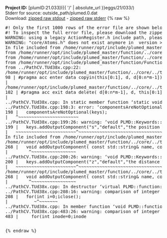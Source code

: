 **Project ID:** [plumID:21.033]({{ '/' | absolute_url }}eggs/21/033/)  
Stderr for source:  outside_path/plumed.0.dat   
Download: [zipped raw stdout](plumed.0.dat.plumed_master.stdout.txt.zip) - [zipped raw stderr](plumed.0.dat.plumed_master.stderr.txt.zip) 
{% raw %}
<pre>
#! Only the first 1000 rows of the error file are shown below
#! To inspect the full error file, please download the zipped raw stderr file above
WARNING: using a legacy ActionRegister.h include path, please use <<#include "core/ActionRegister.h">>
WARNING: "core/Atoms.h" does not exist anymore in  version >=2.10, you should change your code.
In file included from /home/runner/opt/include/plumed_master/function/../core/../tools/Tools.h:27,
from /home/runner/opt/include/plumed_master/function/../core/Action.h:28,
from /home/runner/opt/include/plumed_master/function/../core/ActionWithValue.h:25,
from /home/runner/opt/include/plumed_master/function/Function.h:25,
from ../PathCV.TUd38x.cpp:22:
/home/runner/opt/include/plumed_master/function/../core/../tools/Tensor.h:98: warning: ignoring ‘#pragma acc enter’ [-Wunknown-pragmas]
98 | #pragma acc enter data copyin(this[0:1], d, d[0:n*m-1])
|
/home/runner/opt/include/plumed_master/function/../core/../tools/Tensor.h:102: warning: ignoring ‘#pragma acc exit’ [-Wunknown-pragmas]
102 | #pragma acc exit data delete( d[0:n*m-1], d, this[0:1])
|
../PathCV.TUd38x.cpp: In static member function ‘static void PLMD::function::PathCV::registerKeywords(PLMD::Keywords&)’:
../PathCV.TUd38x.cpp:198:3: error: ‘componentsAreNotOptional’ was not declared in this scope
198 |   componentsAreNotOptional(keys);
|   ^~~~~~~~~~~~~~~~~~~~~~~~
../PathCV.TUd38x.cpp:199:26: warning: ‘void PLMD::Keywords::addOutputComponent(const std::string&, const std::string&, const std::string&)’ is deprecated: Use addOutputComponent with four argument and specify valid types for value from scalar/vector/matrix/grid [-Wdeprecated-declarations]
199 |   keys.addOutputComponent("s","default","the position on the path");
|   ~~~~~~~~~~~~~~~~~~~~~~~^~~~~~~~~~~~~~~~~~~~~~~~~~~~~~~~~~~~~~~~~~
In file included from /home/runner/opt/include/plumed_master/function/../core/Action.h:27:
/home/runner/opt/include/plumed_master/function/../core/../tools/Keywords.h:268:8: note: declared here
268 |   void addOutputComponent( const std::string& name, const std::string& key, const std::string& descr );
|        ^~~~~~~~~~~~~~~~~~
../PathCV.TUd38x.cpp:200:26: warning: ‘void PLMD::Keywords::addOutputComponent(const std::string&, const std::string&, const std::string&)’ is deprecated: Use addOutputComponent with four argument and specify valid types for value from scalar/vector/matrix/grid [-Wdeprecated-declarations]
200 |   keys.addOutputComponent("z","default","the distance from the path");
|   ~~~~~~~~~~~~~~~~~~~~~~~^~~~~~~~~~~~~~~~~~~~~~~~~~~~~~~~~~~~~~~~~~~~
/home/runner/opt/include/plumed_master/function/../core/../tools/Keywords.h:268:8: note: declared here
268 |   void addOutputComponent( const std::string& name, const std::string& key, const std::string& descr );
|        ^~~~~~~~~~~~~~~~~~
../PathCV.TUd38x.cpp: In destructor ‘virtual PLMD::function::PathCV::~PathCV()’:
../PathCV.TUd38x.cpp:208:16: warning: comparison of integer expressions of different signedness: ‘int’ and ‘unsigned int’ [-Wsign-compare]
208 |   for(int i=0;i<mw_n_;++i){
|               ~^~~~~~
../PathCV.TUd38x.cpp: In constructor ‘PLMD::function::PathCV::PathCV(const PLMD::ActionOptions&)’:
../PathCV.TUd38x.cpp:236:16: warning: comparison of integer expressions of different signedness: ‘int’ and ‘unsigned int’ [-Wsign-compare]
236 |   for(int i=0;i<mw_n_;++i){
|               ~^~~~~~
../PathCV.TUd38x.cpp:259:11: warning: comparison of integer expressions of different signedness: ‘int’ and ‘unsigned int’ [-Wsign-compare]
259 |       if(i==mw_id_) ifiles[i]->close();
|          ~^~~~~~~~
../PathCV.TUd38x.cpp: In member function ‘void PLMD::function::PathCV::generatePath()’:
../PathCV.TUd38x.cpp:483:26: warning: comparison of integer expressions of different signedness: ‘int’ and ‘unsigned int’ [-Wsign-compare]
483 |     for(int inode=0;inode<nnodes;inode++){
|                     ~~~~~^~~~~~~
../PathCV.TUd38x.cpp: In member function ‘void PLMD::function::PathCV::readMultipleWalkers()’:
../PathCV.TUd38x.cpp:941:16: warning: comparison of integer expressions of different signedness: ‘int’ and ‘unsigned int’ [-Wsign-compare]
941 |   for(int i=0;i<mw_n_;++i){
|               ~^~~~~~
../PathCV.TUd38x.cpp:942:9: warning: comparison of integer expressions of different signedness: ‘int’ and ‘unsigned int’ [-Wsign-compare]
942 |     if(i==mw_id_) continue;
|        ~^~~~~~~~
../PathCV.TUd38x.cpp:957:5: error: invalid use of incomplete type ‘class PLMD::Communicator’
957 |     comm.Barrier();
|     ^~~~
In file included from /home/runner/opt/include/plumed_master/function/../core/../tools/OFile.h:25,
from /home/runner/opt/include/plumed_master/function/../core/../tools/Log.h:25,
from /home/runner/opt/include/plumed_master/function/../core/Action.h:30:
/home/runner/opt/include/plumed_master/function/../core/../tools/FileBase.h:29:7: note: forward declaration of ‘class PLMD::Communicator’
29 | class Communicator;
|       ^~~~~~~~~~~~
../PathCV.TUd38x.cpp:958:5: error: invalid use of incomplete type ‘class PLMD::Communicator’
958 |     multi_sim_comm.Barrier();
|     ^~~~~~~~~~~~~~
/home/runner/opt/include/plumed_master/function/../core/../tools/FileBase.h:29:7: note: forward declaration of ‘class PLMD::Communicator’
29 | class Communicator;
|       ^~~~~~~~~~~~
terminate called after throwing an instance of 'PLMD::Plumed::ExceptionError'
what():
(core/PlumedMain.cpp:1502) void PLMD::PlumedMain::load(const std::string&)
An error happened while executing command env PLUMED_ROOT='/home/runner/opt/lib/plumed_master' PLUMED_VERSION='2.11.0-dev' PLUMED_HTMLDIR='/home/runner/opt/share/doc/plumed_master' PLUMED_INCLUDEDIR='/home/runner/opt/include' PLUMED_PROGRAM_NAME='plumed_master' PLUMED_IS_INSTALLED='yes' "/home/runner/opt/lib/plumed_master"/scripts/mklib.sh -n -o ./../PathCV.2.11.0-dev.so ../PathCV.cpp

[pkrvm7jw40e0xgp:10938] *** Process received signal ***
[pkrvm7jw40e0xgp:10938] Signal: Aborted (6)
[pkrvm7jw40e0xgp:10938] Signal code:  (-6)
[pkrvm7jw40e0xgp:10938] [ 0] /lib/x86_64-linux-gnu/libc.so.6(+0x45330)[0x7fb0bb445330]
[pkrvm7jw40e0xgp:10938] [ 1] /lib/x86_64-linux-gnu/libc.so.6(pthread_kill+0x11c)[0x7fb0bb49eb2c]
[pkrvm7jw40e0xgp:10938] [ 2] /lib/x86_64-linux-gnu/libc.so.6(gsignal+0x1e)[0x7fb0bb44527e]
[pkrvm7jw40e0xgp:10938] [ 3] /lib/x86_64-linux-gnu/libc.so.6(abort+0xdf)[0x7fb0bb4288ff]
[pkrvm7jw40e0xgp:10938] [ 4] /lib/x86_64-linux-gnu/libstdc++.so.6(+0xa5ff5)[0x7fb0bb8a5ff5]
[pkrvm7jw40e0xgp:10938] [ 5] /lib/x86_64-linux-gnu/libstdc++.so.6(+0xbb0da)[0x7fb0bb8bb0da]
[pkrvm7jw40e0xgp:10938] [ 6] /lib/x86_64-linux-gnu/libstdc++.so.6(_ZSt10unexpectedv+0x0)[0x7fb0bb8a5a55]
[pkrvm7jw40e0xgp:10938] [ 7] /lib/x86_64-linux-gnu/libstdc++.so.6(+0xa5a6f)[0x7fb0bb8a5a6f]
[pkrvm7jw40e0xgp:10938] [ 8] plumed_master(+0x146dd)[0x55cd9ab8d6dd]
[pkrvm7jw40e0xgp:10938] [ 9] /lib/x86_64-linux-gnu/libc.so.6(+0x2a1ca)[0x7fb0bb42a1ca]
[pkrvm7jw40e0xgp:10938] [10] /lib/x86_64-linux-gnu/libc.so.6(__libc_start_main+0x8b)[0x7fb0bb42a28b]
[pkrvm7jw40e0xgp:10938] [11] plumed_master(+0x15365)[0x55cd9ab8e365]
[pkrvm7jw40e0xgp:10938] *** End of error message ***
</pre>
{% endraw %}
